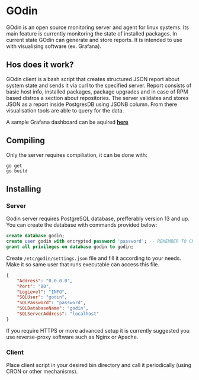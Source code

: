 # GOdin

GOdin is an open source monitoring server and agent for linux systems. Its main feature is currently monitoring the state of installed packages.
In current state GOdin can generate and store reports. It is intended to use with visualising software (ex. Grafana).

## Hos does it work?

GOdin client is a bash script that creates structured JSON report about system state and sends it via curl to the specified server. Report consists of basic host info, installed packages, package upgrades and in case of RPM based distros a section about repositories. The server validates and stores JSON as a report inside PostgresDB using JSONB column. From there visualisation tools are able to query for the data.

A sample Grafana dashboard can be aquired **[here](https://grafana.com/grafana/dashboards/14939)**

## Compiling

Only the server requires compiliation, it can be done with:

```
go get
go build
```

## Installing

### Server

Godin server requires PostgreSQL database, prefferably version 13 and up. You can create the database with commands provided below:

```sql
create database godin;
create user godin with encrypted password 'password'; -- REMEMBER TO CHANGE PASSWORD!
grant all privileges on database godin to godin;
```

Create `/etc/godin/settings.json` file and fill it according to your needs. Make it so same user that runs executable can access this file.

```json
{
	"Address": "0.0.0.0",
	"Port": "80",
	"LogLevel": "INFO",
	"SQLUser": "godin",
	"SQLPassword": "password",
	"SQLDatabaseName": "godin",
	"SQLServerAddress": "localhost"
}
```

If you require HTTPS or more advanced setup it is currently suggested you use reverse-proxy software such as Nginx or Apache.

### Client

Place client script in your desired bin directory and call it periodically (using CRON or other mechanisms).
